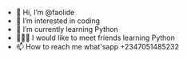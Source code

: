 - 👋 Hi, I’m @faolide
- 👀 I’m interested in coding
- 🌱 I’m currently learning Python
- 🧑‍🤝‍🧑 I would like to meet friends learning Python
- 📫 How to reach me what'sapp +2347051485232

<!---
faolide/faolide is a ✨ special ✨ repository because its `README.md` (this file) appears on your GitHub profile.
You can click the Preview link to take a look at your changes.
--->
